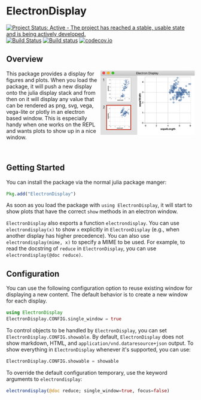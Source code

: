 # ElectronDisplay

[![Project Status: Active - The project has reached a stable, usable state and is being actively developed.](http://www.repostatus.org/badges/latest/active.svg)](http://www.repostatus.org/#active)
[![Build Status](https://travis-ci.org/queryverse/ElectronDisplay.jl.svg?branch=master)](https://travis-ci.org/queryverse/ElectronDisplay.jl)
[![Build status](https://ci.appveyor.com/api/projects/status/it42y9jwhqp93a42/branch/master?svg=true)](https://ci.appveyor.com/project/queryverse/electrondisplay-jl/branch/master)
[![codecov.io](http://codecov.io/github/queryverse/ElectronDisplay.jl/coverage.svg?branch=master)](http://codecov.io/github/queryverse/ElectronDisplay.jl?branch=master)

## Overview

<img src="screenshot.png" alt="ElectronDisplay.jl screenshot" width="50%" align="right" />

This package provides a display for figures and plots. When you load the package, it will push a new display onto the julia display stack and from then on it will display any value that can be rendered as png, svg, vega, vega-lite or plotly in an electron based window. This is especially handy when one works on the REPL and wants plots to show up in a nice window.

<br clear="all"/>

## Getting Started

You can install the package via the normal julia package manger:

````julia
Pkg.add("ElectronDisplay")
````

As soon as you load the package with ``using ElectronDisplay``, it will start to show plots that have the correct ``show`` methods in an electron window.

`ElectronDisplay` also exports a function `electrondisplay`.  You can use `electrondisplay(x)` to show `x` explicitly in `ElectronDisplay` (e.g., when another display has higher precedence).  You can also use `electrondisplay(mime, x)` to specify a MIME to be used.  For example, to read the docstring of `reduce` in `ElectronDisplay`, you can use `electrondisplay(@doc reduce)`.

## Configuration

You can use the following configuration option to reuse existing window for displaying a new content.  The default behavior is to create a new window for each display.

````julia
using ElectronDisplay
ElectronDisplay.CONFIG.single_window = true
````

To control objects to be handled by `ElectronDisplay`, you can set `ElectronDisplay.CONFIG.showable`.  By default, `ElectronDisplay` does not show markdown, HTML, and `application/vnd.dataresource+json` output.  To show everything in `ElectronDisplay` whenever it's supported, you can use:

````julia
ElectronDisplay.CONFIG.showable = showable
````

To override the default configuration temporary, use the keyword arguments to `electrondisplay`:

````julia
electrondisplay(@doc reduce; single_window=true, focus=false)
````
